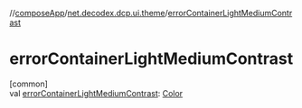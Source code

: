 //[composeApp](../../index.md)/[net.decodex.dcp.ui.theme](index.md)/[errorContainerLightMediumContrast](error-container-light-medium-contrast.md)

# errorContainerLightMediumContrast

[common]\
val [errorContainerLightMediumContrast](error-container-light-medium-contrast.md): [Color](https://developer.android.com/reference/kotlin/androidx/compose/ui/graphics/Color.html)
